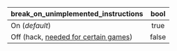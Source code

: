 <!--- This file is a snippet --->

|**break_on_unimplemented_instructions**|**bool**|
|:--------------------------------------|:------:|
| On (*default*)                        | true   |
| Off (hack, [needed for certain games])| false  |

[needed for certain games]:(https://github.com/ainex-project/game-compatibility/issues?q=is%3Aopen+is%3Aissue+label%3Acpu-unimplemented-instruction)
